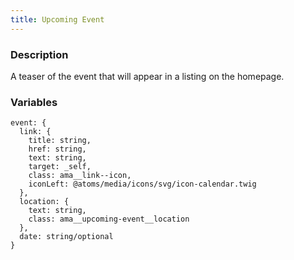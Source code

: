 ```yaml
---
title: Upcoming Event
---
```


### Description
A teaser of the event that will appear in a listing on the homepage.

### Variables
~~~
event: {
  link: {
    title: string,
    href: string,
    text: string,
    target: _self,
    class: ama__link--icon,
    iconLeft: @atoms/media/icons/svg/icon-calendar.twig
  },
  location: {
    text: string,
    class: ama__upcoming-event__location
  },
  date: string/optional
}
~~~
